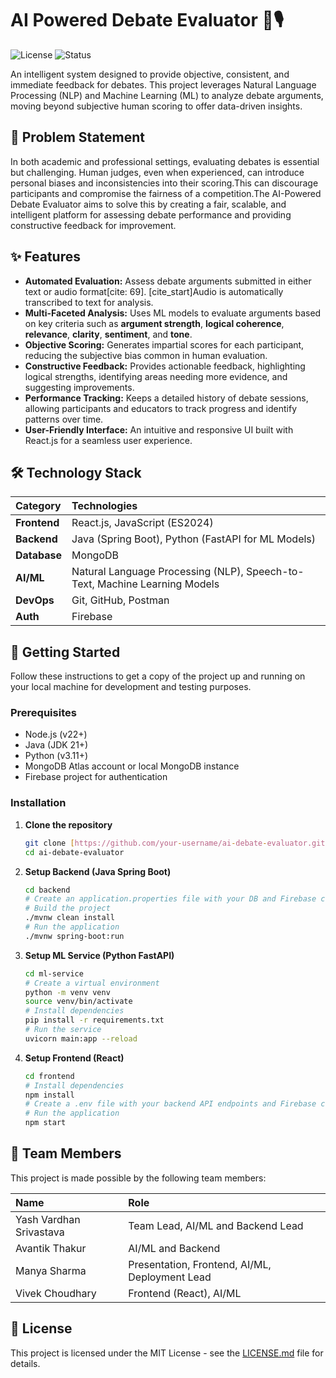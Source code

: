 # AI Powered Debate Evaluator 🤖🎙️

![License](https://img.shields.io/badge/license-MIT-blue.svg)
![Status](https://img.shields.io/badge/status-in%20development-orange.svg)

An intelligent system designed to provide objective, consistent, and immediate feedback for debates. This project leverages Natural Language Processing (NLP) and Machine Learning (ML) to analyze debate arguments, moving beyond subjective human scoring to offer data-driven insights.

## 🎯 Problem Statement

In both academic and professional settings, evaluating debates is essential but challenging. Human judges, even when experienced, can introduce personal biases and inconsistencies into their scoring.This can discourage participants and compromise the fairness of a competition.The AI-Powered Debate Evaluator aims to solve this by creating a fair, scalable, and intelligent platform for assessing debate performance and providing constructive feedback for improvement.

## ✨ Features

* **Automated Evaluation:** Assess debate arguments submitted in either text or audio format[cite: 69]. [cite_start]Audio is automatically transcribed to text for analysis.
* **Multi-Faceted Analysis:** Uses ML models to evaluate arguments based on key criteria such as **argument strength**, **logical coherence**, **relevance**, **clarity**, **sentiment**, and **tone**.
* **Objective Scoring:** Generates impartial scores for each participant, reducing the subjective bias common in human evaluation.
* **Constructive Feedback:** Provides actionable feedback, highlighting logical strengths, identifying areas needing more evidence, and suggesting improvements.
* **Performance Tracking:** Keeps a detailed history of debate sessions, allowing participants and educators to track progress and identify patterns over time.
* **User-Friendly Interface:** An intuitive and responsive UI built with React.js for a seamless user experience.

## 🛠️ Technology Stack

| Category      | Technologies                                                                          |
| :------------ | :------------------------------------------------------------------------------------ |
| **Frontend** | React.js, JavaScript (ES2024)                                         |
| **Backend** |Java (Spring Boot), Python (FastAPI for ML Models)                     |
| **Database** |MongoDB                                                               |
| **AI/ML** | Natural Language Processing (NLP), Speech-to-Text, Machine Learning Models   |
| **DevOps** |Git, GitHub, Postman                                                    |
| **Auth** | Firebase                                                                  |

## 🚀 Getting Started

Follow these instructions to get a copy of the project up and running on your local machine for development and testing purposes.

### Prerequisites

* Node.js (v22+)
* Java (JDK 21+) 
* Python (v3.11+)
* MongoDB Atlas account or local MongoDB instance 
* Firebase project for authentication

### Installation

1.  **Clone the repository**
    ```sh
    git clone [https://github.com/your-username/ai-debate-evaluator.git](https://github.com/your-username/ai-debate-evaluator.git)
    cd ai-debate-evaluator
    ```

2.  **Setup Backend (Java Spring Boot)**
    ```sh
    cd backend
    # Create an application.properties file with your DB and Firebase credentials
    # Build the project
    ./mvnw clean install
    # Run the application
    ./mvnw spring-boot:run
    ```

3.  **Setup ML Service (Python FastAPI)**
    ```sh
    cd ml-service
    # Create a virtual environment
    python -m venv venv
    source venv/bin/activate
    # Install dependencies
    pip install -r requirements.txt
    # Run the service
    uvicorn main:app --reload
    ```

4.  **Setup Frontend (React)**
    ```sh
    cd frontend
    # Install dependencies
    npm install
    # Create a .env file with your backend API endpoints and Firebase config
    # Run the application
    npm start
    ```

## 👥 Team Members

This project is made possible by the following team members:

| Name                   | Role                                        |
| :--------------------- | :------------------------------------------ |
| Yash Vardhan Srivastava| Team Lead, AI/ML and Backend Lead  |
| Avantik Thakur         | AI/ML and Backend                 |
| Manya Sharma           | Presentation, Frontend, AI/ML, Deployment Lead  |
| Vivek Choudhary        | Frontend (React), AI/ML          |

## 📄 License

This project is licensed under the MIT License - see the [LICENSE.md](LICENSE.md) file for details.
